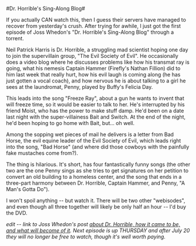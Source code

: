 #Dr. Horrible's Sing-Along Blog#

If you actually CAN watch this, then I guess their servers have managed to recover from yesterday's crush. After trying for awhile, I just got the first episode of Joss Whedon's "Dr. Horrible's Sing-Along Blog" through a torrent.

Neil Patrick Harris is Dr. Horrible, a struggling mad scientist hoping one day to join the supervillain group, "The Evil Society of Evil". He occasionally does a video blog where he discusses problems like how his transmat ray is going, what his nemesis Captain Hammer (Firefly's Nathan Fillion) did to him last week that really hurt, how his evil laugh is coming along (he has just gotten a vocal coach), and how nervous he is about talking to a girl he sees at the laundromat, Penny, played by Buffy's Felicia Day.

This leads into the song "Freeze Ray", about a gun he wants to invent that will freeze time, so it would be easier to talk to her. He's interrupted by his friend Moist, who has the power to make stuff damp. He'd been on a date last night with the super-villainess Bait and Switch. At the end of the night, he'd been hoping to go home with Bait, but... oh well.

Among the sopping wet pieces of mail he delivers is a letter from Bad Horse, the evil equine leader of the Evil Society of Evil, which leads right into the song, "Bad Horse" (and where did those cowboys with the painfully fake mustaches come from?).

The thing is hilarious. It's short, has four fantastically funny songs (the other two are the one Penny sings as she tries to get signatures on her petition to convert an old building to a homeless center, and the song that ends in a three-part harmony between Dr. Horrible, Captain Hammer, and Penny, "A Man's Gotta Do").

I won't spoil anything -- but watch it. There will be two other "webisodes", and even though all three together will likely be only half an hour -- I'd buy the DVD.

*edit -- link to Joss Whedon's post [about Dr. Horrible, how it came to be, and what will become of it](http://whedonesque.com/comments/16734#236716). Next episode is up THURSDAY and after July 20 they will no longer be free to watch, though it's well worth paying.*


